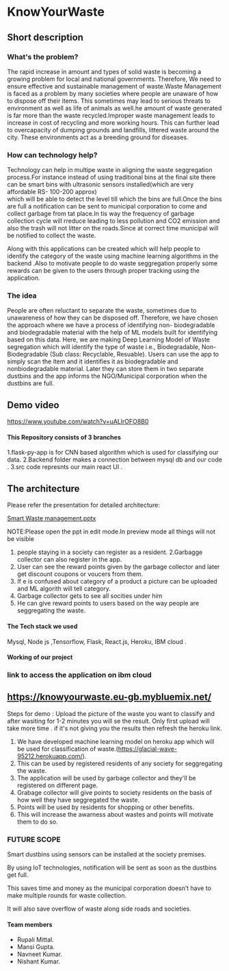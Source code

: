 # KnowYourWaste

## Short description

### What's the problem?

The rapid increase in amount and types of solid waste is becoming a growing problem for local and national governments. Therefore, We need to ensure effective and sustainable management of waste.Waste Management is faced as a problem by many societies where people are unaware of how to dispose off their items. This sometimes may lead to serious threats to environment as well as life of animals as well.he amount of waste generated is far more than the waste recycled.Improper waste management leads to increase in cost of recycling and more working hours.
This can further lead to overcapacity of dumping grounds and landfills, littered waste around the city. 
These environments act as a breeding ground for diseases.

### How can technology help?

Technology can help in multipe waste in aligning the waste seggregation process.For instance instead of using traditional bins at the final site there can be smart bins with ultrasonic sensors installed(which are very affordable RS- 100-200 approx)  
which will be able to detect the level till which the bins are full.Once the bins are full a notification can be sent to municipal corporation to come and collect garbage from tat place.In tis way the frequency of garbage collection cycle will rreduce leading to less pollution and CO2 emission and also the trash will not litter on the roads.Since at correct time municipal will be notified to collect the waste.

Along with this applications can be created which will help people to identify the category of the waste using machine learning algorithms in the backend .Also to motivate people to do waste seggregation properly some rewards can be given to the users through proper tracking using the application.


### The idea

People are often reluctant to separate the waste, sometimes due to unawareness of how they can be disposed off.
Therefore, we have chosen the approach where we have a process of identifying non- biodegradable and biodegradable material with the help of ML models built for identifying based on this data. 
Here, we are making Deep Learning Model of Waste segregation which will identify the type of waste i.e., Biodegradable, Non-Biodegradable (Sub class: Recyclable, Resuable).
Users can use the app to simply scan the item and it identifies it as biodegradable and nonbiodegradable material. 
Later they can store them in two separate dustbins and the app informs the NGO/Municipal corporation when the dustbins are full. 


## Demo video

https://www.youtube.com/watch?v=uALlrOFO8B0


#### This Repository consists of 3 branches 

1.flask-py-app is for CNN based algorithm which is used for classifying our data.
2.Backend folder makes a connection between mysql db and our code .
3.src code represnts our main react UI .

## The architecture

Please refer the presentation for detailed architecture:


[Smart Waste management.pptx](https://github.com/Navneetkum/Wit-hackathon-knowyourwaste/files/6679030/Smart.Waste.management.pptx)

NOTE:Please open the ppt in edit mode.In preview mode all things will not be visible 

1. people staying in a society can register as a resident.
2.Garbagge collector can also register in the app.
3. User can see the reward points given by the garbage collector and later get discount coupons or voucers from them.
4. If e is confused about category of a product a picture can be uploaded and ML algorith will tell category.
3. Garbage collector gets to see all socities under him
4. He can give reward points to users based on the way people are seggregating the waste.

    
#### The Tech stack we used
Mysql, Node js ,Tensorflow, Flask, React.js, Heroku, IBM cloud .

#### Working of our project
### link to access the application on ibm cloud 
## https://knowyourwaste.eu-gb.mybluemix.net/
Steps for demo : Upload the picture of the waste you want to classify and after wasiting for 1-2 minutes you will se the result.
Only first upload will take more time . if it's not giving you the results then refresh the heroku link.
1. We have developed machine learning model on heroku app which will be used for classification of waste.(https://glacial-wave-95212.herokuapp.com/).
2. This can be used by registered residents of any society for seggregating the waste.
3. The application will be used by garbage collector and they'll be registered on different page.
4. Grabage collector will give points to society residents on the basis of how well they have seggregated the waste.
5. Points will be used by residents for shopping or other benefits.
6. This will increase the awarness about wastes and points will motivate them to do so.

### FUTURE SCOPE

Smart dustbins using sensors can be installed at the society premises. 

By using IoT technologies, notification will be sent as soon as the dustbins get full.

This saves time and money as the municipal corporation doesn’t have to make multiple rounds for waste collection.

It will also save overflow of waste along side roads and societies. 


#### Team members 

- Rupali Mittal.      
- Mansi Gupta.
- Navneet Kumar.
- Nishant Kumar. 
 


